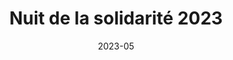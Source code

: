 ---
title: Nuit de la solidarité 2023
summary: "Cartographie d'appui à la Nuit de la solidarité 2023. Atlas de 135 cartes couvrant le territoire de l'enquête. Commanditaire: Montpellier Méditerranée Métropole."
tags:
  - atlas
  - qgis
  - terrain
  - cartographie
date: 2023-05
# external_link: http://github.com
---